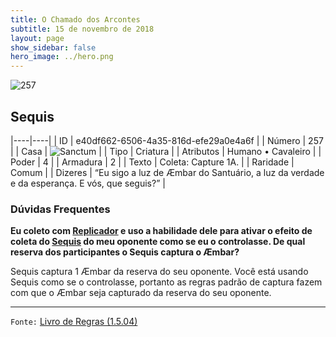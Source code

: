 ```yaml
---
title: O Chamado dos Arcontes
subtitle: 15 de novembro de 2018
layout: page
show_sidebar: false
hero_image: ../hero.png
---
```


![257](https://cdn.keyforgegame.com/media/card_front/pt/341_257_WC74XH7M2MJW_pt.png)

## Sequis

|----|----|
| ID | e40df662-6506-4a35-816d-efe29a0e4a6f |
| Número | 257 |
| Casa | ![Sanctum](https://archonarcana.com/images/thumb/c/c7/Sanctum.png/22px-Sanctum.png "Santuário") |
| Tipo | Criatura |
| Atributos | Humano • Cavaleiro |
| Poder | 4 |
| Armadura | 2 |
| Texto | Coleta: Capture 1A. |
| Raridade | Comum |
| Dizeres | “Eu sigo a luz de Æmbar do Santuário, a luz da verdade e da esperança. E vós, que seguis?” |

### Dúvidas Frequentes

**Eu coleto com [Replicador](/cota/150) e uso a habilidade dele para
ativar o efeito de coleta do [Sequis](/cota/257) do meu oponente
como se eu o controlasse. De qual reserva dos participantes o
Sequis captura o Æmbar?**

Sequis captura 1 Æmbar da reserva do seu oponente. Você está usando
Sequis como se o controlasse, portanto as regras padrão de captura
fazem com que o Æmbar seja capturado da reserva do seu oponente.

<hr/>

`Fonte:` [Livro de Regras (1.5.04)](https://drive.google.com/open?id=14pM1J8ZR_4hZbGFZt-ArQdAGsHCPEQdE)
